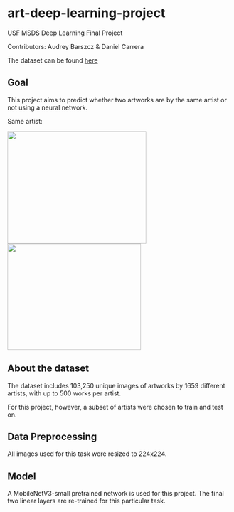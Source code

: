 # art-deep-learning-project
USF MSDS Deep Learning Final Project

Contributors: Audrey Barszcz & Daniel Carrera

The dataset can be found [here](https://www.kaggle.com/c/painter-by-numbers/data)

## Goal
This project aims to predict whether two artworks are by the same artist or not using a neural network.

Same artist:

<img src="https://d26jxt5097u8sr.cloudfront.net/s3fs-public/Full_matisse2.jpg" width="312" height="253">  <img src="https://www.goldmarkart.com/images/stories/virtuemart/product/La-Gerbe1.jpg" width="300" height="239">

## About the dataset
The dataset includes 103,250 unique images of artworks by 1659 different artists, with up to 500 works per artist.

For this project, however, a subset of artists were chosen to train and test on.

## Data Preprocessing
All images used for this task were resized to 224x224.

## Model
A MobileNetV3-small pretrained network is used for this project. The final two linear layers are re-trained for this particular task.
